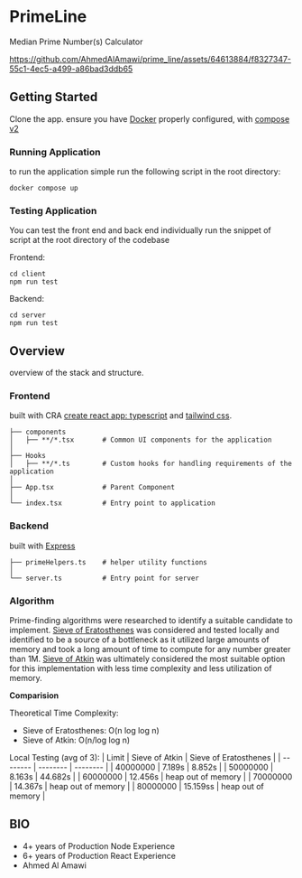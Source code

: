 # PrimeLine
Median Prime Number(s) Calculator

https://github.com/AhmedAlAmawi/prime_line/assets/64613884/f8327347-55c1-4ec5-a499-a86bad3ddb65

## Getting Started
Clone the app. ensure you have [Docker](https://docs.docker.com/get-started/) properly configured, with  [compose v2](https://docs.docker.com/compose/gettingstarted/) 

### Running Application
to run the application simple run the following script in the root directory:

```
docker compose up
```

### Testing Application
You can test the front end and back end individually run the snippet of script at the root directory of the codebase

Frontend:
```
cd client
npm run test
```

Backend:
```
cd server
npm run test
```

## Overview
overview of the stack and structure.

### Frontend
built with CRA [create react app: typescript](https://create-react-app.dev/docs/adding-typescript/) and [tailwind css](https://tailwindcss.com/).

```
├── components 
│   ├── **/*.tsx       # Common UI components for the application
│  
├── Hooks
│   ├── **/*.ts        # Custom hooks for handling requirements of the application 
│
├── App.tsx            # Parent Component
│
└── index.tsx          # Entry point to application
```


### Backend
built with [Express](https://expressjs.com/)

```
├── primeHelpers.ts    # helper utility functions
│
└── server.ts          # Entry point for server
```

### Algorithm
Prime-finding algorithms were researched to identify a suitable candidate to implement. [Sieve of Eratosthenes](https://www.geeksforgeeks.org/sieve-of-eratosthenes/) was considered and tested locally and identified to be a source of a bottleneck as it utilized large amounts of memory and took a long amount of time to compute for any number greater than 1M. [Sieve of Atkin](https://www.geeksforgeeks.org/sieve-of-atkin/) was ultimately considered the most suitable option for this implementation with less time complexity and less utilization of memory.

**Comparision**

Theoretical Time Complexity:
- Sieve of Eratosthenes: O(n log log n)
- Sieve of Atkin: O(n/log log n)

Local Testing (avg of 3):
| Limit | Sieve of Atkin | Sieve of Eratosthenes |
| -------- | -------- | -------- |
| 40000000  | 7.189s  | 8.852s  |
| 50000000  | 8.163s  | 44.682s |
| 60000000  | 12.456s  |  heap out of memory  |
| 70000000  | 14.367s  |  heap out of memory  |
| 80000000  | 15.159ss  |  heap out of memory  |



## BIO
- 4+ years of Production Node Experience
- 6+ years of Production React Experience
- Ahmed Al Amawi
